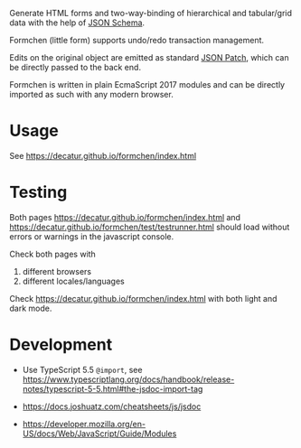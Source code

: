 Generate HTML forms and two-way-binding of hierarchical and tabular/grid data with the help of [JSON Schema](https://json-schema.org).

Formchen (little form) supports undo/redo transaction management.

Edits on the original object are emitted as standard [JSON Patch](https://tools.ietf.org/html/rfc6902),
which can be directly passed to the back end.

Formchen is written in plain EcmaScript 2017 modules and can be directly imported as such with any modern browser.


# Usage

See https://decatur.github.io/formchen/index.html

# Testing

Both pages https://decatur.github.io/formchen/index.html and https://decatur.github.io/formchen/test/testrunner.html should load without errors or warnings in the javascript console.

Check both pages with
1. different browsers
2. different locales/languages

Check https://decatur.github.io/formchen/index.html with both light and dark mode.


# Development

* Use TypeScript 5.5 `@import`, see 
https://www.typescriptlang.org/docs/handbook/release-notes/typescript-5-5.html#the-jsdoc-import-tag

* https://docs.joshuatz.com/cheatsheets/js/jsdoc
* https://developer.mozilla.org/en-US/docs/Web/JavaScript/Guide/Modules




